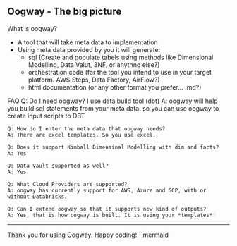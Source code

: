Oogway - The big picture  
----------------------------------------------------------------------------------------
What is oogway?
   

 - A tool that will take meta data to implementation
 - Using meta data provided by you it will generate:
     - sql (Create and populate tabels using methods like Dimensional Modelling, Data Valut, 3NF, or anythng else?)
      - orchestration code (for the tool you intend to use in your target platform. AWS Steps, Data Factory, AirFlow?)
      - html documentation (or any other format you prefer... .md?)

FAQ
    Q: Do I need oogway? I use data build tool (dbt)
    A: oogway will help you build sql statements from your meta data. so you can use oogway to create input scripts to DBT

    Q: How do I enter the meta data that oogway needs?
    A: There are excel templates. So you use excel.

    Q: Does it support Kimball Dimensinal Modelling with dim and facts?
    A: Yes

    Q: Data Vault supported as well?
    A: Yes

    Q: What Cloud Providers are supported?
    A: oogway has currently support for AWS, Azure and GCP, with or without Databricks.
    
    Q: Can I extend oogway so that it supports new kind of outputs?
    A: Yes, that is how oogway is built. It is using your *templates*! 

---------------------------------------------------------------------------------------------------------------------
Thank you for using Oogway. Happy coding!```mermaid
